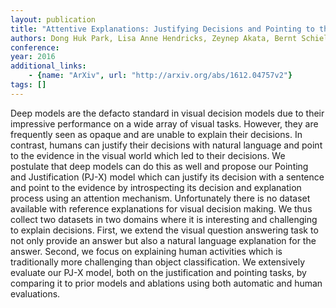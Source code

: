 ```yaml
---
layout: publication
title: "Attentive Explanations: Justifying Decisions and Pointing to the Evidence"
authors: Dong Huk Park, Lisa Anne Hendricks, Zeynep Akata, Bernt Schiele, Trevor Darrell, Marcus Rohrbach
conference: 
year: 2016
additional_links: 
    - {name: "ArXiv", url: "http://arxiv.org/abs/1612.04757v2"}
tags: []
---
```

Deep models are the defacto standard in visual decision models due to their
impressive performance on a wide array of visual tasks. However, they are
frequently seen as opaque and are unable to explain their decisions. In
contrast, humans can justify their decisions with natural language and point to
the evidence in the visual world which led to their decisions. We postulate
that deep models can do this as well and propose our Pointing and Justification
(PJ-X) model which can justify its decision with a sentence and point to the
evidence by introspecting its decision and explanation process using an
attention mechanism. Unfortunately there is no dataset available with reference
explanations for visual decision making. We thus collect two datasets in two
domains where it is interesting and challenging to explain decisions. First, we
extend the visual question answering task to not only provide an answer but
also a natural language explanation for the answer. Second, we focus on
explaining human activities which is traditionally more challenging than object
classification. We extensively evaluate our PJ-X model, both on the
justification and pointing tasks, by comparing it to prior models and ablations
using both automatic and human evaluations.